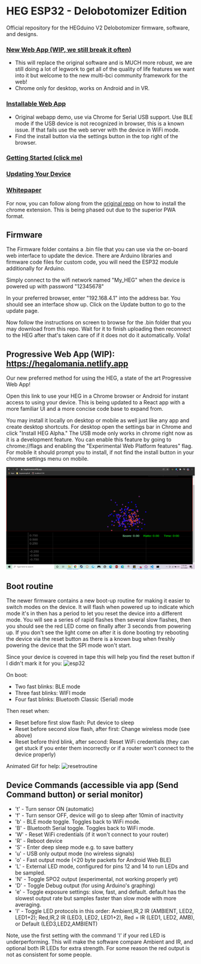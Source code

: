 # HEG ESP32 - Delobotomizer Edition

Official repository for the HEGduino V2 Delobotomizer firmware, software, and designs.

### [New Web App (WIP, we still break it often)](https://app.brainsatplay.com)
- This will replace the original software and is MUCH more robust, we are still doing a lot of legwork to get all of the quality of life features we want into it but welcome to the new multi-bci community framework for the web! 
- Chrome only for desktop, works on Android and in VR.
### [Installable Web App](https://hegalomania.netlify.app) 
- Original webapp demo, use via Chrome for Serial USB support. Use BLE mode if the USB device is not recognized in browser, this is a known issue. If that fails use the web server with the device in WiFi mode. 
- Find the install button via the settings button in the top right of the browser.
### [Getting Started (click me)](https://github.com/moothyknight/HEG_ESP32_Delobotomizer/blob/main/Guides/GettingStarted.md)
### [Updating Your Device](https://github.com/moothyknight/HEG_ESP32_Delobotomizer/blob/main/Guides/Updating.md)
### [Whitepaper](https://github.com/moothyknight/HEG_ESP32_Delobotomizer/blob/main/Guides/Open%20Source%20HEG_FNIRS%20Whitepaper.pdf)


For now, you can follow along from the [original repo](https://github.com/moothyknight/HEG_ESP32) on how to install the chrome extension. This is being phased out due to the superior PWA format.

## Firmware

The Firmware folder contains a .bin file that you can use via the on-board web interface to update the device. There are Arduino libraries and firmware code files for custom code, you will need the ESP32 module additionally for Arduino.

Simply connect to the wifi network named "My_HEG" when the device is powered up with password "12345678"

In your preferred browser, enter "192.168.4.1" into the address bar. You should see an interface show up. Click on the Update button to go to the update page.

Now follow the instructions on screen to browse for the .bin folder that you may download from this repo. Wait for it to finish uploading then reconnect to the HEG after that's taken care of if it does not do it automatically. Voila!

## Progressive Web App (WIP): https://hegalomania.netlify.app

Our new preferred method for using the HEG, a state of the art Progressive Web App! 

Open this link to use your HEG in a Chrome browser or Android for instant access to using your device. This is being updated to a React app with a more familiar UI and a more concise code base to expand from.

You may install it locally on desktop or mobile as well just like any app and create desktop shortcuts. For desktop open the settings bar in Chrome and click "Install HEG Alpha." The USB mode only works in chrome right now as it is a development feature. You can enable this feature by going to chrome://flags and enabling the "Experimental Web Platform features" flag. For mobile it should prompt you to install, if not find the install button in your chrome settings menu on mobile.

![Boids](images/Capture.PNG)

## Boot routine

The newer firmware contains a new boot-up routine for making it easier to switch modes on the device. It will flash when powered up to indicate which mode it's in then has a period to let you reset the device into a different mode. You will see a series of rapid flashes then several slow flashes, then you should see the red LED come on finally after 3 seconds from powering up. If you don't see the light come on after it is done booting try rebooting the device via the reset button as there is a known bug when freshly powering the device that the SPI mode won't start.

Since your device is covered in tape this will help you find the reset button if I didn't mark it for you:
![esp32](https://github.com/moothyknight/HEG_ESP32_Delobotomizer/blob/29a4eabf0b20d9b95add2a5981e5b34cf1502fad/images/esp32.jpg)

On boot:
* Two fast blinks: BLE mode
* Three fast blinks: WIFI mode
* Four fast blinks: Bluetooth Classic (Serial) mode

Then reset when:
* Reset before first slow flash: Put device to sleep
* Reset before second slow flash, after first: Change wireless mode (see above)
* Reset before third blink, after second: Reset WiFi credentials (they can get stuck if you enter them incorrectly or if a router won't connect to the device properly)

Animated Gif for help:
![resetroutine](https://github.com/moothyknight/HEG_ESP32_Delobotomizer/blob/06a9a04277764d4e90330a655d3c40310edf3f4f/images/resetroutine.gif)

## Device Commands (accessible via app (Send Command button) or serial monitor)

* 't' - Turn sensor ON (automatic)
* 'f' - Turn sensor OFF, device will go to sleep after 10min of inactivity
* 'b' - BLE mode toggle. Toggles back to WiFi mode.
* 'B' - Bluetooth Serial toggle. Toggles back to WiFi mode.
* 'W' - Reset WiFi credentials (if it won't connect to your router)
* 'R' - Reboot device
* 'S' - Enter deep sleep mode e.g. to save battery
* 'u' - USB only output mode (no wireless signals)
* 'o' - Fast output mode (<20 byte packets for Android Web BLE)
* 'L' - External LED mode, configured for pins 12 and 14 to run LEDs and be sampled.
* 'N' - Toggle SPO2 output (experimental, not working properly yet)
* 'D' - Toggle Debug output (for using Arduino's graphing)
* 'e' - Toggle exposure settings: slow, fast, and default. default has the slowest output rate but samples faster than slow mode with more averaging.
* 'l' - Toggle LED protocols in this order: Ambient,IR,2 IR (AMBIENT, LED2, LED1+2); Red,IR,2 IR (LED3, LED2, LED1+2), Red = IR (LED1, LED2, AMB), or Default (LED3,LED2,AMBIENT)

Note, use the first setting with the command 'l' if your red LED is underperforming. This will make the software compare Ambient and IR, and optional both IR LEDs for extra strength. For some reason the red output is not as consistent for some people.
